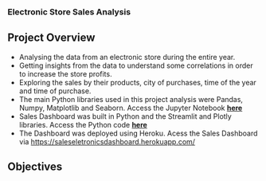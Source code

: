 ### Electronic Store Sales Analysis

## Project Overview
- Analysing the data from an electronic store during the entire year.
- Getting insights from the data to understand some correlations in order to increase the store profits.
- Exploring the sales by their products, city of purchases, time of the year and time of purchase.
- The main Python libraries used in this project analysis were Pandas, Numpy, Matplotlib and Seaborn. Access the Jupyter Notebook **[here](https://github.com/ThiPauli/Sales_Analysis_Project/blob/main/Sales%20Analysis/Electronics%20Sales%20Analysis.ipynb)**
- Sales Dashboard was built in Python and the Streamlit and Plotly libraries. Access the Python code **[here](https://github.com/ThiPauli/Sales_Analysis_Project/blob/main/app.py)**
- The Dashboard was deployed using Heroku. Acess the Sales Dashboard via https://saleseletronicsdashboard.herokuapp.com/

## Objectives
